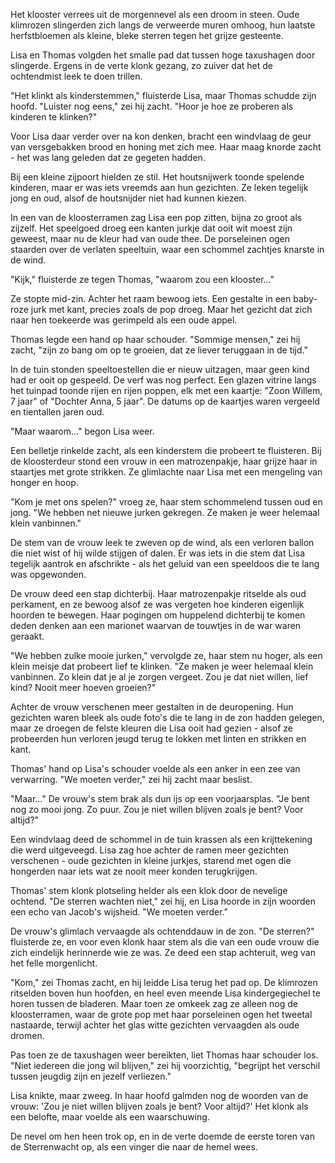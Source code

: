 Het klooster verrees uit de morgennevel als een droom in steen. Oude klimrozen slingerden zich langs de verweerde muren omhoog, hun laatste herfstbloemen als kleine, bleke sterren tegen het grijze gesteente.

Lisa en Thomas volgden het smalle pad dat tussen hoge taxushagen door slingerde. Ergens in de verte klonk gezang, zo zuiver dat het de ochtendmist leek te doen trillen.

"Het klinkt als kinderstemmen," fluisterde Lisa, maar Thomas schudde zijn hoofd.
"Luister nog eens," zei hij zacht. "Hoor je hoe ze proberen als kinderen te klinken?"

Voor Lisa daar verder over na kon denken, bracht een windvlaag de geur van versgebakken brood en honing met zich mee. Haar maag knorde zacht - het was lang geleden dat ze gegeten hadden.

Bij een kleine zijpoort hielden ze stil. Het houtsnijwerk toonde spelende kinderen, maar er was iets vreemds aan hun gezichten. Ze leken tegelijk jong en oud, alsof de houtsnijder niet had kunnen kiezen.

In een van de kloosterramen zag Lisa een pop zitten, bijna zo groot als zijzelf. Het speelgoed droeg een kanten jurkje dat ooit wit moest zijn geweest, maar nu de kleur had van oude thee. De porseleinen ogen staarden over de verlaten speeltuin, waar een schommel zachtjes knarste in de wind.

"Kijk," fluisterde ze tegen Thomas, "waarom zou een klooster..."

Ze stopte mid-zin. Achter het raam bewoog iets. Een gestalte in een baby-roze jurk met kant, precies zoals de pop droeg. Maar het gezicht dat zich naar hen toekeerde was gerimpeld als een oude appel.

Thomas legde een hand op haar schouder. "Sommige mensen," zei hij zacht, "zijn zo bang om op te groeien, dat ze liever teruggaan in de tijd."

In de tuin stonden speeltoestellen die er nieuw uitzagen, maar geen kind had er ooit op gespeeld. De verf was nog perfect. Een glazen vitrine langs het tuinpad toonde rijen en rijen poppen, elk met een kaartje: "Zoon Willem, 7 jaar" of "Dochter Anna, 5 jaar". De datums op de kaartjes waren vergeeld en tientallen jaren oud.

"Maar waarom..." begon Lisa weer.

Een belletje rinkelde zacht, als een kinderstem die probeert te fluisteren. Bij de kloosterdeur stond een vrouw in een matrozenpakje, haar grijze haar in staartjes met grote strikken. Ze glimlachte naar Lisa met een mengeling van honger en hoop.

"Kom je met ons spelen?" vroeg ze, haar stem schommelend tussen oud en jong. "We hebben net nieuwe jurken gekregen. Ze maken je weer helemaal klein vanbinnen."

De stem van de vrouw leek te zweven op de wind, als een verloren ballon die niet wist of hij wilde stijgen of dalen. Er was iets in die stem dat Lisa tegelijk aantrok en afschrikte - als het geluid van een speeldoos die te lang was opgewonden.

De vrouw deed een stap dichterbij. Haar matrozenpakje ritselde als oud perkament, en ze bewoog alsof ze was vergeten hoe kinderen eigenlijk hoorden te bewegen. Haar pogingen om huppelend dichterbij te komen deden denken aan een marionet waarvan de touwtjes in de war waren geraakt.

"We hebben zulke mooie jurken," vervolgde ze, haar stem nu hoger, als een klein meisje dat probeert lief te klinken. "Ze maken je weer helemaal klein vanbinnen. Zo klein dat je al je zorgen vergeet. Zou je dat niet willen, lief kind? Nooit meer hoeven groeien?"

Achter de vrouw verschenen meer gestalten in de deuropening. Hun gezichten waren bleek als oude foto's die te lang in de zon hadden gelegen, maar ze droegen de felste kleuren die Lisa ooit had gezien - alsof ze probeerden hun verloren jeugd terug te lokken met linten en strikken en kant.

Thomas' hand op Lisa's schouder voelde als een anker in een zee van verwarring. "We moeten verder," zei hij zacht maar beslist.

"Maar..." De vrouw's stem brak als dun ijs op een voorjaarsplas. "Je bent nog zo mooi jong. Zo puur. Zou je niet willen blijven zoals je bent? Voor altijd?"

Een windvlaag deed de schommel in de tuin krassen als een krijttekening die werd uitgeveegd. Lisa zag hoe achter de ramen meer gezichten verschenen - oude gezichten in kleine jurkjes, starend met ogen die hongerden naar iets wat ze nooit meer konden terugkrijgen.

Thomas' stem klonk plotseling helder als een klok door de nevelige ochtend. "De sterren wachten niet," zei hij, en Lisa hoorde in zijn woorden een echo van Jacob's wijsheid. "We moeten verder."

De vrouw's glimlach vervaagde als ochtenddauw in de zon. "De sterren?" fluisterde ze, en voor even klonk haar stem als die van een oude vrouw die zich eindelijk herinnerde wie ze was. Ze deed een stap achteruit, weg van het felle morgenlicht.

"Kom," zei Thomas zacht, en hij leidde Lisa terug het pad op. De klimrozen ritselden boven hun hoofden, en heel even meende Lisa kindergegiechel te horen tussen de bladeren. Maar toen ze omkeek zag ze alleen nog de kloosterramen, waar de grote pop met haar porseleinen ogen het tweetal nastaarde, terwijl achter het glas witte gezichten vervaagden als oude dromen.

Pas toen ze de taxushagen weer bereikten, liet Thomas haar schouder los. "Niet iedereen die jong wil blijven," zei hij voorzichtig, "begrijpt het verschil tussen jeugdig zijn en jezelf verliezen."

Lisa knikte, maar zweeg. In haar hoofd galmden nog de woorden van de vrouw: 'Zou je niet willen blijven zoals je bent? Voor altijd?' Het klonk als een belofte, maar voelde als een waarschuwing.

De nevel om hen heen trok op, en in de verte doemde de eerste toren van de Sterrenwacht op, als een vinger die naar de hemel wees.